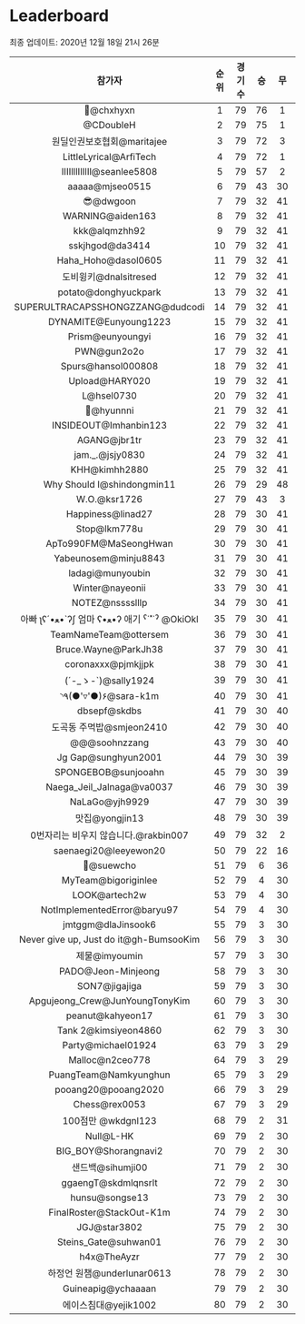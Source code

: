 # Leaderboard
최종 업데이트: 2020년 12월 18일 21시 26분




| 참가자 | 순위 | 경기수 | 승 | 무 | 패 | 승점 |
|:---:|:---:|:---:|:---:|:---:|:---:|:---:|
| 👑@chxhyxn | 1 | 79 | 76 | 1 | 2 | 229 |
| @CDoubleH | 2 | 79 | 75 | 1 | 3 | 226 |
| 원딜인권보호협회@maritajee | 3 | 79 | 72 | 3 | 4 | 219 |
| LittleLyrical@ArfiTech | 4 | 79 | 72 | 1 | 6 | 217 |
| lIIIlllIlIlIl@seanlee5808 | 5 | 79 | 57 | 2 | 20 | 173 |
| aaaaa@mjseo0515 | 6 | 79 | 43 | 30 | 6 | 159 |
| 😎@dwgoon | 7 | 79 | 32 | 41 | 6 | 137 |
| WARNING@aiden163 | 8 | 79 | 32 | 41 | 6 | 137 |
| kkk@alqmzhh92 | 9 | 79 | 32 | 41 | 6 | 137 |
| sskjhgod@da3414 | 10 | 79 | 32 | 41 | 6 | 137 |
| Haha_Hoho@dasol0605 | 11 | 79 | 32 | 41 | 6 | 137 |
| 도비윙키@dnalsitresed | 12 | 79 | 32 | 41 | 6 | 137 |
| potato@donghyuckpark | 13 | 79 | 32 | 41 | 6 | 137 |
| SUPERULTRACAPSSHONGZZANG@dudcodi | 14 | 79 | 32 | 41 | 6 | 137 |
| DYNAMITE@Eunyoung1223 | 15 | 79 | 32 | 41 | 6 | 137 |
| Prism@eunyoungyi | 16 | 79 | 32 | 41 | 6 | 137 |
| PWN@gun2o2o | 17 | 79 | 32 | 41 | 6 | 137 |
| Spurs@hansol000808 | 18 | 79 | 32 | 41 | 6 | 137 |
| Upload@HARY020 | 19 | 79 | 32 | 41 | 6 | 137 |
| L@hsel0730 | 20 | 79 | 32 | 41 | 6 | 137 |
| 🐻@hyunnni | 21 | 79 | 32 | 41 | 6 | 137 |
| INSIDEOUT@Imhanbin123 | 22 | 79 | 32 | 41 | 6 | 137 |
| AGANG@jbr1tr | 23 | 79 | 32 | 41 | 6 | 137 |
| jam._.@jsjy0830 | 24 | 79 | 32 | 41 | 6 | 137 |
| KHH@kimhh2880 | 25 | 79 | 32 | 41 | 6 | 137 |
| Why Should I@shindongmin11 | 26 | 79 | 29 | 48 | 2 | 135 |
| W.O.@ksr1726 | 27 | 79 | 43 | 3 | 33 | 132 |
| Happiness@linad27 | 28 | 79 | 30 | 41 | 8 | 131 |
| Stop@lkm778u | 29 | 79 | 30 | 41 | 8 | 131 |
| ApTo990FM@MaSeongHwan | 30 | 79 | 30 | 41 | 8 | 131 |
| Yabeunosem@minju8843 | 31 | 79 | 30 | 41 | 8 | 131 |
| ladagi@munyoubin | 32 | 79 | 30 | 41 | 8 | 131 |
| Winter@nayeonii | 33 | 79 | 30 | 41 | 8 | 131 |
| NOTEZ@nsssslllp | 34 | 79 | 30 | 41 | 8 | 131 |
|  아빠  ʅʕ´•ﻌ•`ʔʃ  엄마 ʕ•ﻌ•ʔ 애기 ˁ˙˟˙ˀ @OkiOkl | 35 | 79 | 30 | 41 | 8 | 131 |
| TeamNameTeam@ottersem | 36 | 79 | 30 | 41 | 8 | 131 |
| Bruce.Wayne@ParkJh38 | 37 | 79 | 30 | 41 | 8 | 131 |
| coronaxxx@pjmkjjpk | 38 | 79 | 30 | 41 | 8 | 131 |
| (´-_ゝ-`)@sally1924 | 39 | 79 | 30 | 41 | 8 | 131 |
| ◝٩(●'▿'●)۶@sara-k1m | 40 | 79 | 30 | 41 | 8 | 131 |
| dbsepf@skdbs | 41 | 79 | 30 | 40 | 9 | 130 |
| 도곡동 주먹밥@smjeon2410 | 42 | 79 | 30 | 40 | 9 | 130 |
| @@@soohnzzang | 43 | 79 | 30 | 40 | 9 | 130 |
| Jg Gap@sunghyun2001 | 44 | 79 | 30 | 39 | 10 | 129 |
| SPONGEBOB@sunjooahn | 45 | 79 | 30 | 39 | 10 | 129 |
| Naega_Jeil_Jalnaga@va0037 | 46 | 79 | 30 | 39 | 10 | 129 |
| NaLaGo@yjh9929 | 47 | 79 | 30 | 39 | 10 | 129 |
| 맛집@yongjin13 | 48 | 79 | 30 | 39 | 10 | 129 |
| 0번자리는 비우지 않습니다.@rakbin007 | 49 | 79 | 32 | 2 | 45 | 98 |
| saenaegi20@leeyewon20 | 50 | 79 | 22 | 16 | 41 | 82 |
| 👏@suewcho | 51 | 79 | 6 | 36 | 37 | 54 |
| MyTeam@bigoriginlee | 52 | 79 | 4 | 30 | 45 | 42 |
| LOOK@artech2w | 53 | 79 | 4 | 30 | 45 | 42 |
| NotImplementedError@baryu97 | 54 | 79 | 4 | 30 | 45 | 42 |
| jmtggm@dlaJinsook6 | 55 | 79 | 3 | 30 | 46 | 39 |
| Never give up, Just do it@gh-BumsooKim | 56 | 79 | 3 | 30 | 46 | 39 |
| 제물@imyoumin | 57 | 79 | 3 | 30 | 46 | 39 |
| PADO@Jeon-Minjeong | 58 | 79 | 3 | 30 | 46 | 39 |
| SON7@jigajiga | 59 | 79 | 3 | 30 | 46 | 39 |
| Apgujeong_Crew@JunYoungTonyKim | 60 | 79 | 3 | 30 | 46 | 39 |
| peanut@kahyeon17 | 61 | 79 | 3 | 30 | 46 | 39 |
| Tank 2@kimsiyeon4860 | 62 | 79 | 3 | 30 | 46 | 39 |
| Party@michael01924 | 63 | 79 | 3 | 29 | 47 | 38 |
| Malloc@n2ceo778 | 64 | 79 | 3 | 29 | 47 | 38 |
| PuangTeam@Namkyunghun | 65 | 79 | 3 | 29 | 47 | 38 |
| pooang20@pooang2020 | 66 | 79 | 3 | 29 | 47 | 38 |
| Chess@rex0053 | 67 | 79 | 3 | 29 | 47 | 38 |
| 100점만 @wkdgnl123 | 68 | 79 | 2 | 31 | 46 | 37 |
| Null@L-HK | 69 | 79 | 2 | 30 | 47 | 36 |
| BIG_BOY@Shorangnavi2 | 70 | 79 | 2 | 30 | 47 | 36 |
| 샌드백@sihumji00 | 71 | 79 | 2 | 30 | 47 | 36 |
| ggaengT@skdmlqnsrlt | 72 | 79 | 2 | 30 | 47 | 36 |
| hunsu@songse13 | 73 | 79 | 2 | 30 | 47 | 36 |
| FinalRoster@StackOut-K1m | 74 | 79 | 2 | 30 | 47 | 36 |
| JGJ@star3802 | 75 | 79 | 2 | 30 | 47 | 36 |
| Steins_Gate@suhwan01 | 76 | 79 | 2 | 30 | 47 | 36 |
| h4x@TheAyzr | 77 | 79 | 2 | 30 | 47 | 36 |
| 하정언 원챔@underlunar0613 | 78 | 79 | 2 | 30 | 47 | 36 |
| Guineapig@ychaaaan | 79 | 79 | 2 | 30 | 47 | 36 |
| 에이스침대@yejik1002 | 80 | 79 | 2 | 30 | 47 | 36 |